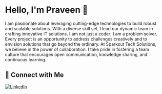 # Hello, I'm Praveen 👋

I am passionate about leveraging cutting-edge technologies to build robust and scalable solutions. With a diverse skill set, I lead our dynamic team in crafting innovative IT solutions. I am not just a coder; I am a problem solver. Every project is an opportunity to address challenges creatively and to envision solutions that go beyond the ordinary. At Sparkout Tech Solutions, we believe in the power of collaboration. I take pride in fostering a team culture that encourages open communication, knowledge sharing, and continuous learning.

## 🤝 Connect with Me

[![LinkedIn](https://img.shields.io/badge/LinkedIn-0077B5?style=for-the-badge&logo=linkedin&logoColor=white)](https://www.linkedin.com/in/praveen-kumar-752b4110a)
